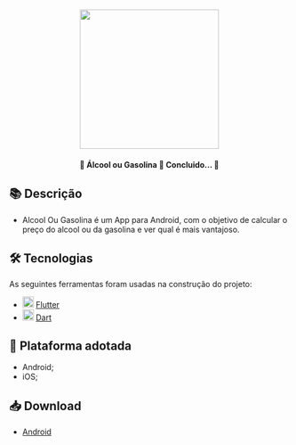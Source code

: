 <h1 align="center">
   <img src="https://firebasestorage.googleapis.com/v0/b/apostas-e1af2.appspot.com/o/flutter%2FAlcool%20ou%20gasolina.PNG?alt=media&token=85841a46-a792-441a-8d48-78ce341679de" width="250">
</h1>

<h4 align="center"> 
	🚧 Álcool ou Gasolina 🚀 Concluido...  🚧
</h4>

## 📚 Descrição

 - Alcool Ou Gasolina é um App para Android, com o objetivo de calcular o preço do alcool ou da gasolina e ver qual é mais vantajoso.

## 🛠 Tecnologias

As seguintes ferramentas foram usadas na construção do projeto:

- <img src="https://cdn.jsdelivr.net/gh/devicons/devicon/icons/flutter/flutter-original.svg" height="20" width="20"/> [Flutter](https://flutter.dev/?gclid=Cj0KCQjwkbuKBhDRARIsAALysV4sMSKWcOxrlBmdtlCcf3MAfNdH1ehbbWi6ZjjjdypPLsSvdTFiqOYaAon3EALw_wcB&gclsrc=aw.ds)
- <img src="https://cdn.jsdelivr.net/gh/devicons/devicon/icons/dart/dart-original.svg" height="20" width="20"/> [Dart](https://dart.dev/)

## 📱 Plataforma adotada

  - Android;
  - iOS;

## 📥 Download

  - [Android](https://drive.google.com/file/d/1oef_3dkw9KAepwBdGMWuWWnfP5AiEho1/view?usp=sharing)
